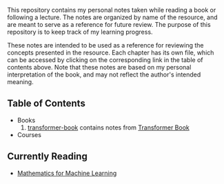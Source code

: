 This repository contains my personal notes taken while reading a book or following a lecture.
The notes are organized by name of the resource, and are meant to serve as a reference for future review.
The purpose of this repository is to keep track of my learning progress.

These notes are intended to be used as a reference for reviewing the concepts presented in the resource.
Each chapter has its own file, which can be accessed by clicking on the corresponding link in the table of contents above.
Note that these notes are based on my personal interpretation of the book, and may not reflect the author's intended meaning.


## Table of Contents 

* Books
  1. [transformer-book](https://github.com/mmerveunlu/BooksAndOthers/tree/main/Books/transformer-book) contains notes from [Transformer Book](https://transformersbook.com)
* Courses


## Currently Reading 

* [Mathematics for Machine Learning](https://mml-book.github.io)
